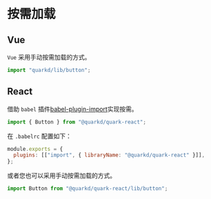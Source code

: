 # 按需加载

## Vue

`Vue` 采用手动按需加载的方式。

```js
import "quarkd/lib/button";
```

## React

借助 `babel` 插件[babel-plugin-import](https://github.com/umijs/babel-plugin-import)实现按需。

```js
import { Button } from "@quarkd/quark-react";
```

在 `.babelrc` 配置如下：

```js
module.exports = {
  plugins: [["import", { libraryName: "@quarkd/quark-react" }]],
};
```

或者您也可以采用手动按需加载的方式。

```js
import Button from "@quarkd/quark-react/lib/button";
```
